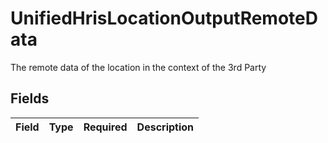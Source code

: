 # UnifiedHrisLocationOutputRemoteData

The remote data of the location in the context of the 3rd Party


## Fields

| Field       | Type        | Required    | Description |
| ----------- | ----------- | ----------- | ----------- |